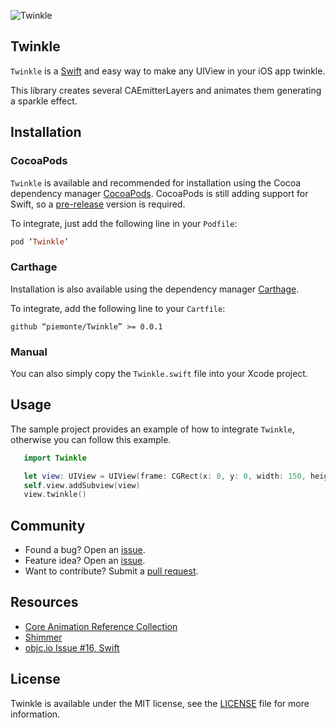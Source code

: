 ![Twinkle](https://raw.github.com/piemonte/twinkle/master/twinkle.gif)

## Twinkle

`Twinkle` is a [Swift](https://developer.apple.com/swift/) and easy way to make any UIView in your iOS app twinkle.

This library creates several CAEmitterLayers and animates them generating a sparkle effect.

## Installation

### CocoaPods

`Twinkle` is available and recommended for installation using the Cocoa dependency manager [CocoaPods](http://cocoapods.org/). CocoaPods is still adding support for Swift, so a [pre-release](http://blog.cocoapods.org/Pod-Authors-Guide-to-CocoaPods-Frameworks/) version is required.

To integrate, just add the following line in your `Podfile`:

```ruby
pod ‘Twinkle’
```	

### Carthage

Installation is also available using the dependency manager [Carthage](https://github.com/Carthage/Carthage).

To integrate, add the following line to your `Cartfile`:

```ogdl
github “piemonte/Twinkle” >= 0.0.1
```

### Manual

You can also simply copy the `Twinkle.swift` file into your Xcode project.

## Usage

The sample project provides an example of how to integrate `Twinkle`, otherwise you can follow this example.

``` Swift
   import Twinkle
```

``` Swift
   let view: UIView = UIView(frame: CGRect(x: 0, y: 0, width: 150, height: 50))
   self.view.addSubview(view)
   view.twinkle()
```

## Community

- Found a bug? Open an [issue](https://github.com/piemonte/twinkle/issues).
- Feature idea? Open an [issue](https://github.com/piemonte/twinkle/issues).
- Want to contribute? Submit a [pull request](https://github.com/piemonte/twinkle/pulls).

## Resources

* [Core Animation Reference Collection](https://developer.apple.com/library/ios/documentation/Cocoa/Reference/CoreAnimation_framework/index.html)
* [Shimmer](https://github.com/facebook/shimmer)
* [objc.io Issue #16, Swift](http://www.objc.io/issue-16/)

## License

Twinkle is available under the MIT license, see the [LICENSE](https://github.com/piemonte/twinkle/blob/master/LICENSE) file for more information.
